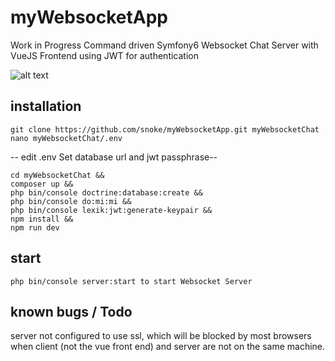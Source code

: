 # myWebsocketApp

Work in Progress
Command driven Symfony6 Websocket Chat Server with VueJS Frontend  using JWT for authentication

![alt text](https://github.com/snoke/myWebsocketApp/blob/master/myWebsocketApp.png?raw=true)


## installation
```
git clone https://github.com/snoke/myWebsocketApp.git myWebsocketChat 
nano myWebsocketChat/.env
```
-- edit .env Set database url and jwt passphrase--
```
cd myWebsocketChat &&
composer up &&
php bin/console doctrine:database:create &&
php bin/console do:mi:mi &&
php bin/console lexik:jwt:generate-keypair &&
npm install &&
npm run dev 
```
## start
```
php bin/console server:start to start Websocket Server
```
## known bugs / Todo
server not configured to use ssl, which will be blocked by most browsers when client (not the vue front end) and server are not on the same machine. 
